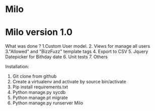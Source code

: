 Milo
====
Milo version 1.0
====
What was done ? 
1.Custom User model.
2. Views for manage all users
3."Allowed" and "BizzFuzz" template tags
4. Export to CSV
5. Jquery Datepicker for Bithday date
6. Unit tests
7. Others

Installation:
1. Git clone from github
2. Create a virtualenv and activate by source bin/activate
3. Pip install requirements.txt
4. Python manage.py sycdb
5. Python manage.pt migrate
6. Python manage.py runserver
Milo
